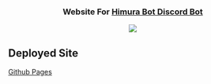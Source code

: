 <h3 align="center">
  Website For <a href = "https://discordbotlist.com/bots/himura-bot">Himura Bot Discord Bot</a>
</h3>
 
 <p align="center">
  <a href="https://github.com/HimuraBot/himurasite">
    <img src="https://skillicons.dev/icons?i=html,tailwind,svg" />
  </a>
</p>

## Deployed Site
[Github Pages](https://github.com/HimuraBot/himurasite) <br>
